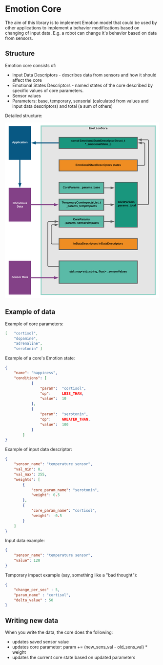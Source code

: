 # Emotion Core

The aim of this library is to implement Emotion model that could be used by other applications to implement a behavior modifications based on changing of input data. E.g. a robot can change it's behavior based on data from sensors.

## Structure

Emotion core consists of:

- Input Data Descriptors - describes data from sensors and how it should affect the core
- Emotional States Descriptors - named states of the core described by specific values of core parameters.
- Sensor values
- Parameters: base, temporary, sensorial (calculated from values and input data descriptors) and total (a sum of others)

Detailed structure:

<img src="docs/pics/EmotionCore_ops.svg" width="550">

## Example of data

Example of core parameters:

```json
[   "cortisol",
    "dopamine",
    "adrenaline",
    "serotonin" ]
```

Example of a core's Emotion state:

```json
{
    "name": "happiness",
    "conditions": [
            {
                "param":  "cortisol",
                "op":     LESS_THAN,
                "value":  10
            },
            {
                "param":  "serotonin",
                "op":     GREATER_THAN,
                "value":  100
            }
        ]
}
```

Example of input data descriptor:

```json
{
    "sensor_name": "temperature sensor",
    "val_min": 0,
    "val_max": 255,
    "weights": [
        {
            "core_param_name": "serotonin",
            "weight": 0.5
        },
        {
            "core_param_name": "cortisol",
            "weight": -0.5
        }
    ]
}
```

Input data example:

```json
{
    "sensor_name": "temperature sensor",
    "value": 120
}
```

Temporary impact example (say, something like a "bad thought"):

```json
{
    "change_per_sec" : 5,
    "param_name" : "cortisol",
    "delta_value" : 50
}
```

## Writing new data

When you write the data, the core does the following:

- updates saved sensor value
- updates core parameter: param += (new_sens_val - old_sens_val) * weight
- updates the current core state based on updated parameters